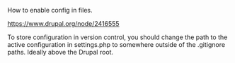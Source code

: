 How to enable config in files.

https://www.drupal.org/node/2416555

To store configuration in version control, you should change the path to the active configuration in settings.php to somewhere outside of the .gitignore paths. Ideally above the Drupal root.

